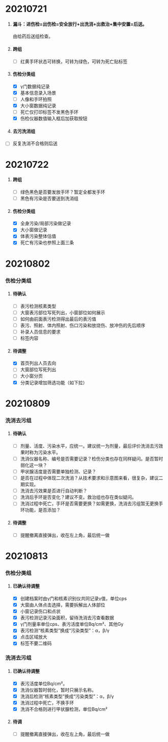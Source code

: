 # 20210721

1. #### 漏斗：进伤检=出伤检=安全放行+出洗消+出救治+集中安置=后送。

   由给药后送组检查。

2. #### 跨组

   - [ ] 红黄手环状态可转换，可转为绿色，可转为死亡贴标签

3. #### 伤检分类组

   - [x] γ门数据纯记录
   - [x] 基本信息录入场景
   - [ ] 人像和手环拍照
   - [x] 大小窗数据纯记录
   - [ ] 死亡仅打印标签不发黑色手环
   - [x] 伤检仪器数值输入框后加获取按钮

4. #### 去污洗消组

- [ ] 反复洗消不合格则后送



# 20210722

1. #### 跨组

   - [ ] 绿色黑色是否要发放手环？暂定全都发手环
   - [ ] 黑色有污染是否要送到洗消组

2. #### 伤检分类组

   - [x] 全身污染/局部污染做记录
   - [x] 大小窗做记录
   - [x] 体表污染整体估值
   - [x] 死亡有污染也参照上面三条

# 20210802

### 伤检分类组

1. #### 待确认

   - [ ] 表污检测核素类型
   - [ ] 大窗表污部位写死列出，小窗部位如何展示
   - [ ] 如何由前面表污检测得出最后的表污值
   - [ ] 表污、照射、体内照射、伤口污染和放烧伤、放冲伤的先后顺序
   - [ ] 补录人员信息的要求
   - [ ] 标签内容

2. #### 待调整

   - [x] 首页列出人员去向
   - [ ] 大窗部位写死列出
   - [ ] 大小窗分页
   - [x] 分类记录增加筛选功能（如下拉）

# 20210809

### 洗消去污组

1. #### 待确认

   - [ ] 剂量、活度、污染水平，应统一。建议统一为剂量，最后评价洗消去污效果时称为污染水平。
   - [ ] 洗消仪器名称、编号是否需要记录？检伤分类也存在同样疑问。是否暂时弱化这一块？
   - [ ] 甲状腺活度是否需要单独检测、记录？
   - [ ] 是否在过程中体现二次洗消？从技术要求和示意图来看，很复杂，建议二期实现。
   - [ ] 洗消去污效果是否进行自动判断？
   - [ ] 洗消后手环是否变化？建议不变。救治组也存在类似疑问。
   - [ ] 洗消过程中死亡，手环是否需要更换？如需更换，洗消去污组暂无更换手环功能，是否添加？

2. #### 待调整

   - [ ] 提醒撤离直接弹出，收在左上角，最后统一做

# 20210813

### 伤检分类组

1. #### 已确认待调整

   - [x] 创建档案时由γ门和核素识别仪共同记录γ值，单位cps
   - [x] 大窗由人体点击选择，需要拆解出人体部位
   - [x] 小窗记录伤口和点状
   - [x] 表污检测记录污染面积，留待洗消去污查看数据
   - [x] γ门剂量率单位cps、表污活度单位Bq/cm²、其他Gy
   - [x] 表污检测“核素类型”换成“污染类型”：α，β/γ
   - [x] 点击区域放大
   - [x] 标签不要二维码

### 洗消去污组

1. #### 已确认待调整

   - [x] 表污活度单位Bq/cm²。
   - [x] 洗消仪器暂时弱化，暂时只展示名称。
   - [x] 洗消后检测“核素类型”换成“污染类型”：α，β/γ
   - [x] 洗消过程中死亡，不换手环
   - [x] 洗消不合格则进行甲状腺检测，单位Bq/cm²

2. #### 待调

   - [ ] 提醒撤离直接弹出，收在左上角，最后统一做